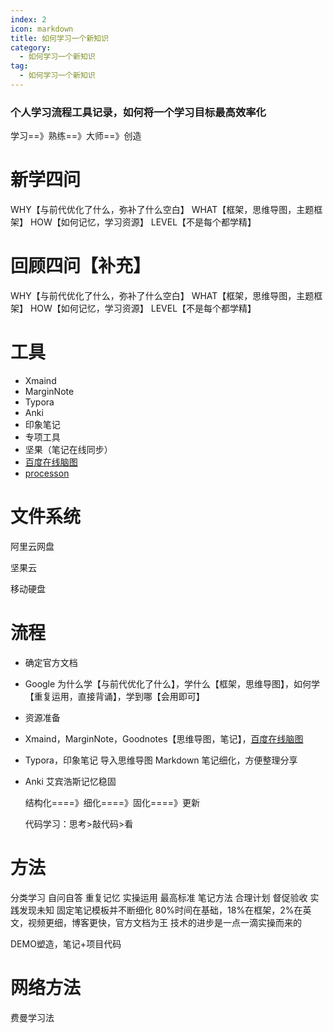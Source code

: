 ```yaml
---
index: 2
icon: markdown
title: 如何学习一个新知识
category:
  - 如何学习一个新知识
tag:
  - 如何学习一个新知识
---
```


### 个人学习流程工具记录，如何将一个学习目标最高效率化

学习==》熟练==》大师==》创造

<!-- more -->

# 新学四问

WHY【与前代优化了什么，弥补了什么空白】
WHAT【框架，思维导图，主题框架】
HOW【如何记忆，学习资源】
LEVEL【不是每个都学精】

# 回顾四问【补充】

WHY【与前代优化了什么，弥补了什么空白】
WHAT【框架，思维导图，主题框架】
HOW【如何记忆，学习资源】
LEVEL【不是每个都学精】

# 工具
- Xmaind
- MarginNote
- Typora
- Anki
- 印象笔记
- 专项工具  
- 坚果（笔记在线同步）
- [百度在线脑图](https://naotu.baidu.com/)
- [processon](https://www.processon.com/)

# 文件系统

阿里云网盘

坚果云

移动硬盘

# 流程
- 确定官方文档

- Google 为什么学【与前代优化了什么】，学什么【框架，思维导图】，如何学【重复运用，直接背诵】，学到哪【会用即可】

- 资源准备

- Xmaind，MarginNote，Goodnotes【思维导图，笔记】，[百度在线脑图](https://naotu.baidu.com/)

- Typora，印象笔记 导入思维导图 Markdown 笔记细化，方便整理分享

- Anki 艾宾浩斯记忆稳固  

  结构化====》细化====》固化====》更新
  
  代码学习：思考>敲代码>看

# 方法
分类学习
自问自答
重复记忆
实操运用
最高标准
笔记方法
合理计划
督促验收 
实践发现未知
固定笔记模板并不断细化
80%时间在基础，18%在框架，2%在英文，视频更细，博客更快，官方文档为王
技术的进步是一点一滴实操而来的

DEMO塑造，笔记+项目代码

# 网络方法
费曼学习法

